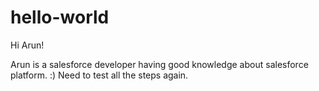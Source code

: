 # hello-world

Hi Arun!

Arun is a salesforce developer having good knowledge about salesforce platform. :)
Need to test all the steps again.

